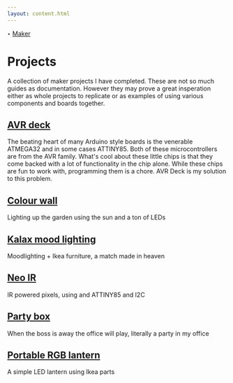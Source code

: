 ```yaml
---
layout: content.html
---
```


‣ [Maker][] 
# Projects
A collection of maker projects I have completed. These are not so much guides as documentation. However they may prove a great insperation either as whole projects to replicate or as examples of using various components and boards together.

## [AVR deck][]
The beating heart of many Arduino style boards is the venerable ATMEGA32 and in some cases ATTINY85. Both of these microcontrollers are from the AVR family. What's cool about these little chips is that they come backed with a lot of functionality in the chip alone. While these chips are fun to work with, programming them is a chore. AVR Deck is my solution to this problem.

## [Colour wall][]
Lighting up the garden using the sun and a ton of LEDs

## [Kalax mood lighting][]
Moodlighting + Ikea furniture, a match made in heaven

## [Neo IR][]
IR powered pixels, using and ATTINY85 and I2C

## [Party box][]
When the boss is away the office will play, literally a party in my office

## [Portable RGB lantern][]
A simple LED lantern using Ikea parts

[maker]: /maker
[avr deck]: ./avr-deck
[colour wall]: ./colour-wall
[kalax mood lighting]: ./kallax-mood-lighting
[neo ir]: ./neo-ir
[party box]: ./party-box
[portable RGB lantern]: ./portable-rgb-lantern